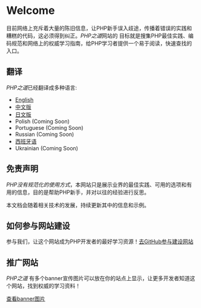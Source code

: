 # Welcome

目前网络上充斥着大量的陈旧信息，让PHP新手误入歧途，传播着错误的实践和糟糕的代码，这必须得到纠正。*PHP之道*网站的
目标就是搜集PHP最佳实践、编码规范和网络上的权威学习指南，给PHP学习者提供一个易于阅读，快速查找的入口。

## 翻译

*PHP之道*已经翻译成多种语言:

* [English](http://www.phptherightway.com)
* [中文版](http://wulijun.github.com/php-the-right-way)
* [日文版](http://ja.phptherightway.com)
* Polish (Coming Soon)
* Portuguese (Coming Soon)
* Russian (Coming Soon)
* [西班牙语](http://es.phptherightway.com)
* Ukrainian (Coming Soon)

## 免责声明

*PHP没有规范化的使用方式*，本网站只是展示业界的最佳实践、可用的选项和有用的信息，目的是帮助PHP新手，并对以往的经验进行反思。

本文档会随着相关技术的发展，持续更新其中的信息和示例。

## 如何参与网站建设

参与我们，让这个网站成为PHP开发者的最好学习资源！[去GitHub参与建设网站][1]

## 推广网站

*PHP之道* 有多个banner宣传图片可以放在你的站点上显示，让更多开发者知道这个网站，找到权威的学习资料！

[查看banner图片][2]

[1]: https://github.com/wulijun/php-the-right-way/tree/gh-pages
[2]: banners.html
